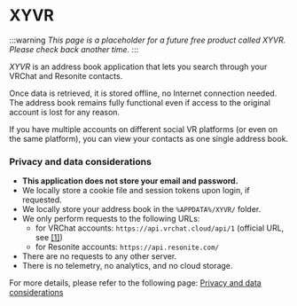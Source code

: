 # XYVR

:::warning
*This page is a placeholder for a future free product called XYVR. Please check back another time.*
:::

*XYVR* is an address book application that lets you search through your VRChat and Resonite contacts.

Once data is retrieved, it is stored offline, no Internet connection needed.
The address book remains fully functional even if access to the original account is lost for any reason.

If you have multiple accounts on different social VR platforms (or even on the same platform), you can
view your contacts as one single address book.




### Privacy and data considerations

- **This application does not store your email and password.**
- We locally store a cookie file and session tokens upon login, if requested.
- We locally store your address book in the `%APPDATA%/XYVR/` folder.
- We only perform requests to the following URLs:
    - for VRChat accounts: `https://api.vrchat.cloud/api/1` (official URL, see [\[1\]](https://github.com/vrchatapi/specification/commit/558c0ca50202c45194a49d515f27e64f62079ba4#diff-5fa520d3bb34f9ae444cdbdf2b9eccff2361eb89a0cd3f4dba1e2e0fa9bba452R15))
    - for Resonite accounts: `https://api.resonite.com/`
- There are no requests to any other server.
- There is no telemetry, no analytics, and no cloud storage.

For more details, please refer to the following page: [Privacy and data considerations](./xyvr/privacy)
